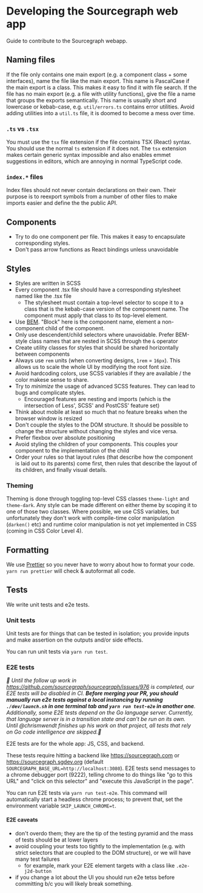 # Developing the Sourcegraph web app

Guide to contribute to the Sourcegraph webapp.

## Naming files

If the file only contains one main export (e.g. a component class + some interfaces), name the file like the main export.
This name is PascalCase if the main export is a class.
This makes it easy to find it with file search.
If the file has no main export (e.g. a file with utility functions), give the file a name that groups the exports semantically.
This name is usually short and lowercase or kebab-case, e.g. `util/errors.ts` contains error utilities.
Avoid adding utilities into a `util.ts` file, it is doomed to become a mess over time.

### `.ts` vs `.tsx`

You must use the `tsx` file extension if the file contains TSX (React) syntax.
You should use the normal `ts` extension if it does not.
The `tsx` extension makes certain generic syntax impossible and also enables emmet suggestions in editors, which are annoying in normal TypeScript code.

### `index.*` files

Index files should not never contain declarations on their own.
Their purpose is to reexport symbols from a number of other files to make imports easier and define the the public API.

## Components

- Try to do one component per file. This makes it easy to encapsulate corresponding styles.
- Don't pass arrow functions as React bindings unless unavoidable

## Styles

- Styles are written in SCSS
- Every component .tsx file should have a corresponding stylesheet named like the .tsx file
  - The stylesheet must contain a top-level selector to scope it to a class that is the kebab-case version of the component name.
    The component must apply that class to its top-level element.
- Use [BEM](http://getbem.com/). "Block" here is the component name, element a non-component child of the component.
- Only use descendent/child selectors where unavoidable. Prefer BEM-style class names that are nested in SCSS through the `&` operator
- Create utility classes for styles that should be shared horizontally between components
- Always use `rem` units (when converting designs, `1rem` = `16px`). This allows us to scale the whole UI by modifying the root font size.
- Avoid hardcoding colors, use SCSS variables if they are available / the color makese sense to share.
- Try to _minimize_ the usage of advanced SCSS features. They can lead to bugs and complicate styles.
  - Encouraged features are nesting and imports (which is the intersection of Less', SCSS' and PostCSS' feature set)
- Think about mobile at least so much that no feature breaks when the browser window is resized
- Don't couple the styles to the DOM structure. It should be possible to change the structure without changing the styles and vice versa.
- Prefer flexbox over absolute positioning
- Avoid styling the children of your components. This couples your component to the implementation of the child
- Order your rules so that layout rules (that describe how the component is laid out to its parents) come first, then rules that describe the layout of its children, and finally visual details.

### Theming

Theming is done through toggling top-level CSS classes `theme-light` and `theme-dark`.
Any style can be made different on either theme by scoping it to one of those two classes.
Where possible, we use CSS variables, but unfortunately they don't work with compile-time color manipulation (`darken()` etc)
and runtime color manipulation is not yet implemented in CSS (coming in CSS Color Level 4).

## Formatting

We use [Prettier](https://github.com/prettier/prettier) so you never have to worry about how to format your code.
`yarn run prettier` will check & autoformat all code.

## Tests

We write unit tests and e2e tests.

### Unit tests

Unit tests are for things that can be tested in isolation; you provide inputs and make assertion on the outputs and/or side effects.

You can run unit tests via `yarn run test`.

### E2E tests

_🚨  Until the follow up work in https://github.com/sourcegraph/sourcegraph/issues/976 is completed, our E2E tests will be disabled in CI. **Before merging your PR, you should manually run e2e tests against a local instancing by running `./dev/launch.sh` in one terminal tab and `yarn run test-e2e` in another one**. Additionally, some E2E tests depend on the Go language server. Currently, that language server is in a transition state and can't be run on its own. Until @chrismwendt finishes up his work on that project, all tests that rely on Go code intelligence are skipped.🚨_

E2E tests are for the whole app: JS, CSS, and backend. 

These tests require hitting a backend like https://sourcegraph.com or https://sourcegraph.sgdev.org (default `SOURCEGRAPH_BASE_URL=http://localhost:3080`). E2E tests send messages to a chrome debugger port (9222), telling chrome to do things like "go to this URL" and "click on this selector" and "execute this JavaScript in the page".

You can run E2E tests via `yarn run test-e2e`. This command will automatically start a headless chrome process; to prevent that, set the environment variable `SKIP_LAUNCH_CHROME=t`.

#### E2E caveats 

- don't overdo them; they are the tip of the testing pyramid and the mass of tests should be at lower layers
- avoid coupling your tests too tightly to the implementation (e.g. with strict selectors that are coupled to the DOM structure), or we will have many test failures
  - for example, mark your E2E element targets with a class like `.e2e-j2d-button`
- if you change a lot about the UI you should run e2e tetss before committing b/c you will likely break something.
